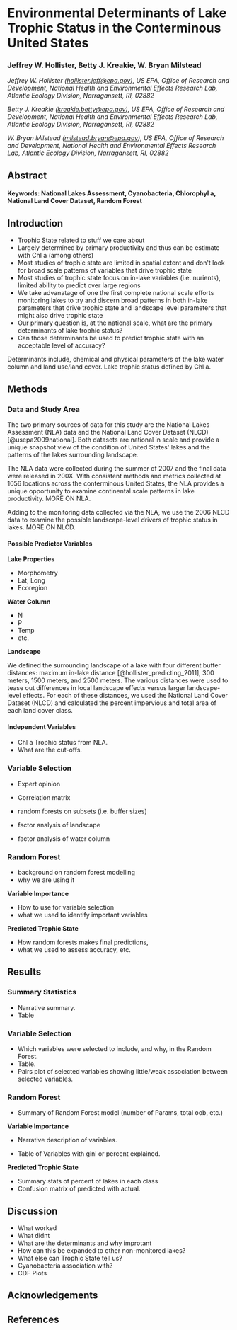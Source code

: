 

Environmental Determinants of Lake Trophic Status in the Conterminous United States
====================================================================

### Jeffrey W. Hollister, Betty J. Kreakie, W. Bryan Milstead

*Jeffrey W. Hollister ([hollister.jeff@epa.gov](mailto:hollister.jeff@epa.gov)), US EPA, Office of Research and Development, National Health and Environmental Effects Research Lab, Atlantic Ecology Division, Narragansett, RI, 02882*  

*Betty J. Kreakie ([kreakie.betty@epa.gov](mailto:kreakie.betty@epa.gov)), US EPA, Office of Research and Development, National Health and Environmental Effects Research Lab, Atlantic Ecology Division, Narragansett, RI, 02882*  

*W. Bryan Milstead ([milstead.bryan@epa.gov](mailto:milstead.bryan@epa.gov)), US EPA, Office of Research and Development, National Health and Environmental Effects Research Lab, Atlantic Ecology Division, Narragansett, RI, 02882*  

Abstract
--------


#### Keywords: National Lakes Assessment, Cyanobacteria, Chlorophyl a, National Land Cover Dataset, Random Forest



Introduction
------------

- Trophic State related to stuff we care about
- Largely determined by primary productivity and thus can be estimate with Chl a (among others)
- Most studies of trophic state are limited in spatial extent and don't look for broad scale patterns of variables that drive trophic state
- Most studies of trophic state focus on in-lake variables (i.e. nurients), limited ability to predict over large regions
- We take advanatage of one the first complete national scale efforts monitoring lakes to try and discern broad patterns in both in-lake parameters that drive trophic state and landscape level parameters that might also drive trophic state
- Our primary question is, at the national scale, what are the primary determinants of lake trophic status? 
- Can those determinants be used to predict trophic state with an acceptable level of accuracy?

Determinants include, chemical and physical parameters of the lake water column and land use/land cover.  Lake trophic status defined by Chl a.


Methods
-------

### Data and Study Area

The two primary sources of data for this study are the National Lakes Assessment (NLA) data and the National Land Cover Dataset (NLCD) [@usepa2009national]. Both datasets are national in scale and provide a unique snapshot view of the condition of United States' lakes and the patterns of the lakes surrounding landscape.  

The NLA data were collected during the summer of 2007 and the final data were released in 200X.  With consistent methods and metrics collected at 1056 locations across the conterminous United States, the NLA provides a unique opportunity to examine continental scale patterns in lake productivity.  MORE ON NLA.

Adding to the monitoring data collected via the NLA, we use the 2006 NLCD data to examine the possible landscape-level drivers of trophic status in lakes.  MORE ON NLCD.

#### Possible Predictor Variables

**Lake Properties**
- Morphometry
- Lat, Long
- Ecoregion

**Water Column**
- N
- P
- Temp
- etc.

**Landscape**

We defined the surrounding landscape of a lake with four different buffer distances: maximum in-lake distance [@hollister_predicting_2011], 300 meters, 1500 meters, and 2500 meters.  The various distances were used to tease out differences in local landscape effects versus larger landscape-level effects. For each of these distances, we used the National Land Cover Dataset (NLCD) and calculated the percent impervious and total area of each land cover class.  

#### Independent Variables

- Chl a Trophic status from NLA.  
- What are the cut-offs.

### Variable Selection

- Expert opinion
- Correlation matrix
- random forests on subsets (i.e. buffer sizes)

- factor analysis of landscape
- factor analysis of water column

### Random Forest

- background on random forest modelling
- why we are using it

**Variable Importance**

- How to use for variable selection
- what we used to identify important variables

**Predicted Trophic State** 

- How random forests makes final predictions, 
- what we used to assess accuracy, etc.


Results
-------

### Summary Statistics

- Narrative summary. 
- Table

### Variable Selection

- Which variables were selected to include, and why, in the Random Forest.  
- Table. 
- Pairs plot of selected variables showing little/weak association between selected variables.

### Random Forest 

- Summary of Random Forest model (number of Params, total oob, etc.)

**Variable Importance**

- Narrative description of variables.

- Table of Variables with gini or percent explained.

**Predicted Trophic State**

- Summary stats of percent of lakes in each class
- Confusion matrix of predicted with actual.

Discussion
----------

- What worked
- What didnt
- What are the determinants and why improtant
 - How can this be expanded to other non-monitored lakes?
- What else can Trophic State tell us?
 - Cyanobacteria association with? 
 - CDF Plots

Acknowledgements
----------------


References
----------
